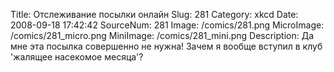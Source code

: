 Title: Отслеживание посылки онлайн 
Slug: 281 
Category: xkcd 
Date: 2008-09-18 17:42:42 
SourceNum: 281 
Image: /comics/281.png 
MicroImage: /comics/281_micro.png 
MiniImage: /comics/281_mini.png 
Description: Да мне эта посылка совершенно не нужна! Зачем я вообще вступил в клуб 'жалящее насекомое месяца'? 

